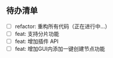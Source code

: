 ## 待办清单
- [ ] refactor: 重构所有代码（正在进行中...）
- [ ] feat: 支持分片功能
- [ ] feat: 增加插件 API
- [ ] feat: 增加GUI内添加一键创建节点功能